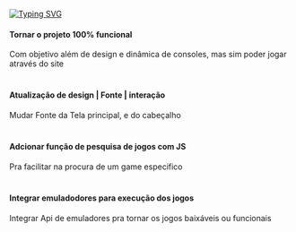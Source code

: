[![Typing SVG](https://readme-typing-svg.herokuapp.com?font=Press+Start+2P&size=15&duration=3000&pause=1000&color=65F7BA&width=435&lines=Atualiza%C3%A7%C3%B5es+a+serem+feitas)](https://git.io/typing-svg)
<h4>Tornar o projeto 100% funcional</h4>
<p>Com objetivo além de design e dinâmica de consoles, mas sim poder jogar através do site</p>

#

<h4>Atualização de design | Fonte | interação</h4>
<p>Mudar Fonte da Tela principal, e do cabeçalho</p>

#
<h4>Adcionar função de pesquisa de jogos com JS</h4>
<p>Pra facilitar na procura de um game especifico</p>

#

<h4>Integrar emuladodores para execução dos jogos</h4>
<p>Integrar Api de emuladores pra tornar os jogos baixáveis ou funcionais</p>
